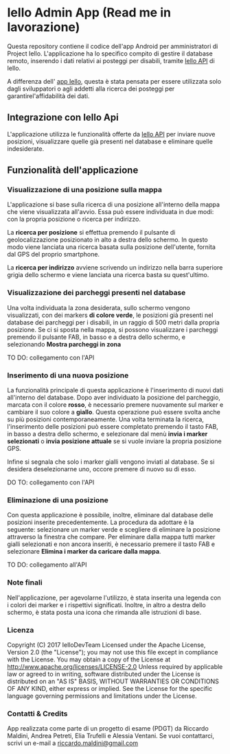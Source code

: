 # Iello Admin App (Read me in lavorazione) #
Questa repository contiene il codice dell'app Android per amministratori di Project Iello. L'applicazione ha lo specifico compito di gestire il database remoto, inserendo i dati relativi ai posteggi per disabili, tramite [Iello API](https://github.com/IelloDevTeam/IelloAPI "Iello API Repo")
di Iello. 

A differenza dell' [app Iello](https://github.com/IelloDevTeam/IelloAndroidApp), questa è stata pensata per essere utilizzata solo dagli sviluppatori o agli addetti alla ricerca dei posteggi per garantirel'affidabilità dei dati.


## Integrazione con Iello Api ##
L'applicazione utilizza le funzionalità offerte da [Iello API](https://bitbucket.org/piattaformeteam/iello-api "Iello API Repo") per inviare nuove posizioni,
visualizzare quelle già presenti nel database e eliminare quelle indesiderate.


## Funzionalità dell'applicazione ##

### Visualizzazione di una posizione sulla mappa ###
L'applicazione si base sulla ricerca di una posizione all'interno della mappa che viene visualizzata all'avvio. Essa può essere individuata in due modi: con la propria posizione o ricerca per indirizzo.

La **ricerca per posizione** si effettua premendo il pulsante di geolocalizzazione posizionato in alto a destra dello schermo. In questo modo viene lanciata una ricerca basata sulla posizione dell'utente, fornita dal GPS del proprio smartphone.

La **ricerca per indirizzo** avviene scrivendo un indirizzo nella barra superiore grigia dello schermo e viene lanciata una ricerca basta su quest'ultimo.


### Visualizzazione dei parcheggi presenti nel database ###
Una volta individuata la zona desiderata, sullo schermo vengono visualizzati, con dei markers **di colore verde**, le posizioni già presenti nel database dei parcheggi per i disabili, in un raggio di 500 metri dalla propria posizione. Se ci si sposta nella mappa, si possono visualizzare i parcheggi premendo il pulsante FAB, in basso e a destra dello schermo, e selezionando **Mostra parcheggi in zona**

TO DO: collegamento con l'API

### Inserimento di una nuova posizione ###
La funzionalità principale di questa applicazione è l'inserimento di nuovi dati all'interno del database. Dopo aver individuato la posizione del parcheggio, marcata con il colore **rosso**, è necessario premere nuovamente sul marker e cambiare il suo colore a **giallo**. Questa operazione può essere svolta anche su più posizioni contemporaneamente. Una volta terminata la ricerca, l'inserimento delle posizioni può essere completato premendo il tasto FAB, in basso a destra
dello schermo, e selezionare dal menù **invia i marker selezionati** o **invia posizione attuale** se si vuole inviare la propria posizione GPS.

Infine si segnala che solo i marker gialli vengono inviati al database. Se si desidera deselezionarne uno, occore premere di nuovo su di esso.

DO TO: collegamento con l'API


### Eliminazione di una posizione ###
Con questa applicazione è possibile, inoltre, eliminare dal database delle posizioni inserite precedentemente. La procedura da adottare è la seguente: selezionare un marker verde e scegliere di eliminare la posizione attraverso la finestra che compare. 
Per eliminare dalla mappa tutti marker gialli selezionati e non ancora inseriti, è necessario premere il tasto FAB e selezionare **Elimina i marker da caricare dalla mappa**.

TO DO: collegamento all'API

### Note finali ###
Nell'applicazione, per agevolarne l'utilizzo, è stata inserita una legenda con i colori dei marker e i rispettivi significati. Inoltre, in altro a destra dello schermo, è stata posta una icona che rimanda alle istruzioni di base. 

### Licenza ###
Copyright (C) 2017 IelloDevTeam
Licensed under the Apache License, Version 2.0 (the "License"); you may not use this file except 
in compliance with the License. You may obtain a copy of the License at
http://www.apache.org/licenses/LICENSE-2.0
Unless required by applicable law or agreed to in writing, software distributed under the License is distributed on an "AS IS" BASIS, WITHOUT WARRANTIES OR CONDITIONS OF ANY KIND, either express or implied. See the License for the specific language governing permissions and limitations under the License.

### Contatti & Credits ###

App realizzata come parte di un progetto di esame (PDGT) 
da Riccardo Maldini, Andrea Petreti, Elia Trufelli e Alessia Ventani. Se vuoi contattarci, scrivi un e-mail a riccardo.maldini@gmail.com
